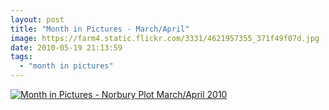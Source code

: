 ```yaml
---
layout: post
title: "Month in Pictures - March/April"
image: https://farm4.static.flickr.com/3331/4621957355_371f49f07d.jpg
date: 2010-05-19 21:13:59
tags:
  - "month in pictures"
---
```


[![Month in Pictures - Norbury Plot March/April 2010](https://farm4.static.flickr.com/3331/4621957355_371f49f07d.jpg)](https://www.flickr.com/photos/warriorwomen/4621957355/ "Month in Pictures - Norbury Plot March/April 2010")
